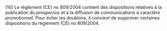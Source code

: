 (10) Le règlement (CE) no 809/2004 contient des dispositions relatives à la publication du prospectus et à la diffusion de communications à caractère promotionnel. Pour éviter les doublons, il convient de supprimer certaines dispositions du règlement (CE) no 809/2004.